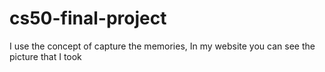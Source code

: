 # cs50-final-project
I use the concept of capture the memories, In my website you can see the picture that I took
